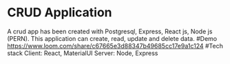 # CRUD Application 
Α crud app has been created with Postgresql, Express, React js, Node js (PERN). This application can create, read, update and delete data.
#Demo
https://www.loom.com/share/c67665e3d88347b49685cc17e9a1c124
#Tech stack
Client: React, MaterialUI
Server: Node, Express
